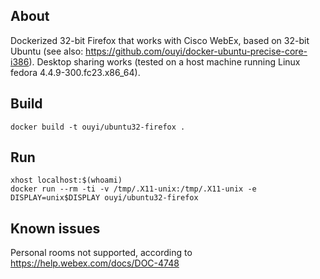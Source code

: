 ## About

Dockerized 32-bit Firefox that works with Cisco WebEx, based on 32-bit Ubuntu (see also: https://github.com/ouyi/docker-ubuntu-precise-core-i386). Desktop sharing works (tested on a host machine running Linux fedora 4.4.9-300.fc23.x86\_64).

## Build

	docker build -t ouyi/ubuntu32-firefox .

## Run

	xhost localhost:$(whoami)
	docker run --rm -ti -v /tmp/.X11-unix:/tmp/.X11-unix -e DISPLAY=unix$DISPLAY ouyi/ubuntu32-firefox

## Known issues

Personal rooms not supported, according to https://help.webex.com/docs/DOC-4748
